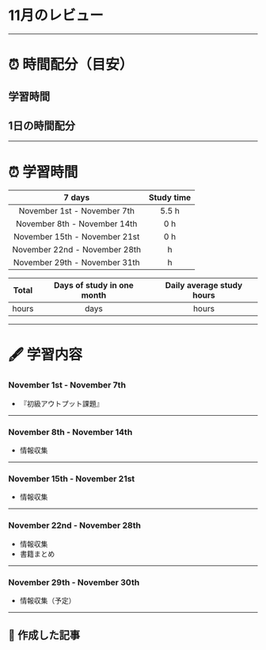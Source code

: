 # 11月のレビュー
---

# ⏰ 時間配分（目安）
## 学習時間
 
## 1日の時間配分

---

# ⏰ 学習時間
| 7 days | Study time |
| :---: | :---: |
| November 1st - November 7th | 5.5 h |
| November 8th - November 14th | 0 h |
| November 15th - November 21st | 0 h |
| November 22nd - November 28th |  h |
| November 29th - November 31th |  h |

| Total | Days of study in one month | Daily average study hours |
| :---: | :---: | :---: |
|  hours |  days |  hours |
---


# 🖋️ 学習内容
### November 1st - November 7th 
- 『初級アウトプット課題』
---


### November 8th - November 14th
- 情報収集
---


### November 15th - November 21st
- 情報収集
---


### November 22nd - November 28th
- 情報収集
- 書籍まとめ
---


### November 29th - November 30th
- 情報収集（予定）
---


## 📰 作成した記事
